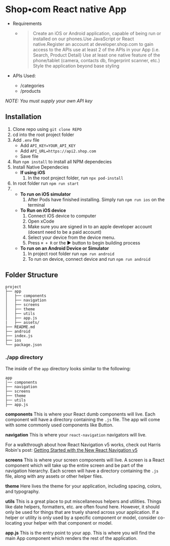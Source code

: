 # Shop•com React native App

- Requirements
  - > Create an iOS or Android application, capable of being run or installed on our phones.Use JavaScript or React native.Register an account at developer.shop.com to gain access to the APIs use at least 2 of the APIs in your App (i.e. Search, Product Detail) Use at least one native feature of the phone/tablet (camera, contacts db, fingerprint scanner, etc.) Style the application beyond base styling

- APIs Used: 
  - /categories
  - /products

_NOTE: You must supply your own API key_

## Installation

1. Clone repo using ``git clone REPO``
2. cd into the root project folder
3. Add ``.env`` file 
   - Add ``API_KEY=YOUR_API_KEY``
   - Add ``API_URL=https://api2.shop.com``
   - Save file
4. Run ``npm install`` to install all NPM dependecies
5. Install Native Dependecies
   - __If using iOS__
     1. In the root project folder, run ``npx pod-install``
6. In root folder run ``npm run start``
7. - __To run on iOS simulator__
      1. After Pods have finished installing. Simply run ``npm run ios`` on the terminal
    - __To Run on iOS device__
      1.  Connect iOS device to computer
      2.  Open xCode
      3.  Make sure you are signed in to an apple developer account (doesnt need to be a paid account)
      4.  Select your device from the device menu.
      5.  Press ``⌘ + R`` or the ▶︎ button to begin building process
   - __To run on an Android Device or Simulator__
      1. In project root folder run ``npm run android``
      2. To run on device, connect device and run ``npm run android``

## Folder Structure

```
project
├── app
│   ├── components
│   ├── navigation
│   ├── screens
│   ├── theme
│   ├── utils
│   ├── app.js
|   ├── assets/
├── README.md
├── android
├── index.js
├── ios
└── package.json
```

### ./app directory

The inside of the `app` directory looks similar to the following:

```
app
│── components
├── navigation
├── screens
├── theme
├── utils
├── app.js
```

**components**
This is where your React dumb components will live. Each component will have a directory containing the `.js` file. The app will come with some commonly used components like Button.

**navigation**
This is where your `react-navigation` navigators will live.

For a walkthrough about how React Navigation v5 works, check out Harris Robin's post: [Getting Started with the New React Navigation v5](https://reactnavigation.org/)

**screens**
This is where your screen components will live. A screen is a React component which will take up the entire screen and be part of the navigation hierarchy. Each screen will have a directory containing the `.js` file, along with any assets or other helper files.

**theme**
Here lives the theme for your application, including spacing, colors, and typography. 

**utils**
This is a great place to put miscellaneous helpers and utilities. Things like date helpers, formatters, etc. are often found here. However, it should only be used for things that are truely shared across your application. If a helper or utility is only used by a specific component or model, consider co-locating your helper with that component or model.

**app.js** This is the entry point to your app. This is where you will find the main App component which renders the rest of the application.
